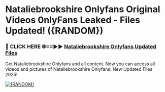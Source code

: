 # Nataliebrookshire Onlyfans Original Videos 0nlyFans Leaked - Files Updated! ({RANDOM})

<h3>🔴 CLICK HERE 🌐==►► <a href="https://betterlinks.top/A2PfLJ" rel="nofollow">Nataliebrookshire Onlyfans Updated Files</a></h3>

Get Nataliebrookshire Onlyfans and all content. Now you can access all videos and pictures of Nataliebrookshire Onlyfans. New Updated Files 2025!

[![{RANDOM}](https://i.imgur.com/ppqm5kG.gif)](https://betterlinks.top/A2PfLJ)